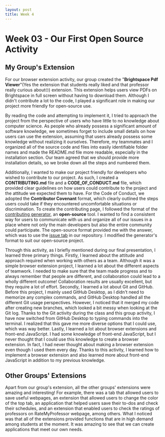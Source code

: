 ```yaml
---
layout: post
title: Week 4
---
```


# Week 03 - Our First Open Source Activity

## My Group's Extension

For our browser extension activity, our group created the "**Brightspace Pdf Viewer**"(Yes the extension that students really liked and that professor really curious about🙄)  extension. This extension helps users view PDFs on Brightspace in full screen without having to download them. Although I didn't contribute a lot to the code, I played a significant role in making our project more friendly for open-source use.

<!--more-->

By reading the code and attempting to implement it, I tried to approach the project from the perspective of users who have little to no knowledge about computer science. As people who already possess a significant amount of software knowledge, we sometimes forget to include small details on how users can use the extension, assuming that users already possess some knowledge without realizing it ourselves. Therefore, my teammates and I organized all of the source code and files into easily identifiable folder names and made the README.md file more readable, especially in the installation section. Our team agreed that we should provide more installation details, so we broke down all the steps and numbered them.

Additionally, I wanted to make our project friendly for developers who wished to contribute to our project. As such, I created a **CONTRIBUTING.md** file and a **CODE_OF_CONDUCT.md** file, which provided clear guidelines on how users could contribute to the project and the attitude we expected them to have. For the Code of Conduct, we adopted the **Contributor Covenant** format, which clearly outlined the steps users could take if they encountered uncomfortable situations or discrimination. To create the contributing page, I followed the format of the [contributing generator](https://github.com/bttger/contributing-gen), an **open-source** tool. I wanted to find a consistent way for users to communicate with us and organize all of our issues in a place where not only the main developers but also the entire community could participate. The open-source format provided me with the answer, which was to use the [issue tab]((https://github.com/ossd-s23/Brightspace_Pdf_Viewer/issues)) in our repository. I modified the generator's format to suit our open-source project.

Through this activity, as I briefly mentioned during our final presentation, I learned three primary things. Firstly, I learned about the attitude and approach required when working with others as a team. Although it was a simple browser extension project, I learned a lot about the different aspects of teamwork. I needed to make sure that the team made progress and to always remember that people are different, and collaboration could lead to a wholly different outcome! Collaboration results are usually excellent, but they require a lot of effort. Secondly, I learned a lot about Git and GitHub. Before this project, I mainly used GitHub Desktop, as I didn't need to memorize any complex commands, and GitHub Desktop handled all the different Git usage perspectives. However, I noticed that it merged my code after creating new branches, which looked a bit messy when looking at the Git log. Thanks to the Git activity during the class and this group activity, I have now switched from GitHub Desktop to typing commands into the terminal. I realized that this gave me more diverse options that I could use, which was way better. Lastly, I learned a lot about browser extensions and front-end JavaScript. I had some knowledge of front-end JavaScript, but I never thought that I could use this knowledge to create a browser extension. In fact, I had never thought about making a browser extension even though I used them every day. Thanks to this activity, I learned how to implement a browser extension and also learned more about front-end JavaScript in addition to my previous knowledge.

## Other Groups' Extensions 

Apart from our group's extension, all the other groups' extensions were amazing and interesting! For example, there was a tab that allowed users to save useful webpages, an extension that allowed users to change the color of the top tab, an application that helped users save their to-dos and check their schedules, and an extension that enabled users to check the ratings of professors on RateMyProfessor webpage, among others. What I noticed was that all of the extensions provided functions that are in high demand among students at the moment. It was amazing to see that we can create applications that meet our own needs.
